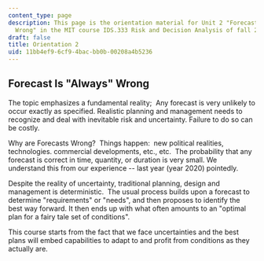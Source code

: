 ```yaml
---
content_type: page
description: This page is the orientation material for Unit 2 "Forecast Is 'Always'
  Wrong" in the MIT course IDS.333 Risk and Decision Analysis of fall 2021.
draft: false
title: Orientation 2
uid: 11bb4ef9-6cf9-4bac-bb0b-00208a4b5236
---
```

## Forecast Is "Always" Wrong

The topic emphasizes a fundamental reality;  Any forecast is very unlikely to occur exactly as specified. Realistic planning and management needs to recognize and deal with inevitable risk and uncertainty. Failure to do so can be costly.

Why are Forecasts Wrong?  Things happen:  new political realities, technologies. commercial developments, etc., etc.  The probability that any forecast is correct in time, quantity, or duration is very small. We understand this from our experience -- last year (year 2020) pointedly.

Despite the reality of uncertainty, traditional planning, design and management is deterministic.  The usual process builds upon a forecast to determine "requirements" or "needs", and then proposes to identify the best way forward. It then ends up with what often amounts to an "optimal plan for a fairy tale set of conditions".

This course starts from the fact that we face uncertainties and the best plans will embed capabilities to adapt to and profit from conditions as they actually are.
